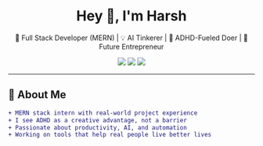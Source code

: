<h1 align="center">Hey 👋, I'm Harsh</h1>
<p align="center">
  🔧 Full Stack Developer (MERN) | 💡 AI Tinkerer | 🧠 ADHD-Fueled Doer | 🚀 Future Entrepreneur
</p>

<p align="center">
  <a href="mailto:yourmail@example.com"><img src="https://img.shields.io/badge/Email-D14836?style=for-the-badge&logo=gmail&logoColor=white" /></a>
  <a href="https://linkedin.com/in/yourusername"><img src="https://img.shields.io/badge/LinkedIn-Connect-blue?style=for-the-badge&logo=linkedin&logoColor=white" /></a>
  <a href="https://your-portfolio.com"><img src="https://img.shields.io/badge/🌐 Portfolio-View_My_Work-informational?style=for-the-badge" /></a>
</p>

---

## 🧠 About Me

```diff
+ MERN stack intern with real-world project experience
+ I see ADHD as a creative advantage, not a barrier
+ Passionate about productivity, AI, and automation
+ Working on tools that help real people live better lives
